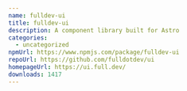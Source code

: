```yaml
---
name: fulldev-ui
title: fulldev-ui
description: A component library built for Astro
categories:
  - uncategorized
npmUrl: https://www.npmjs.com/package/fulldev-ui
repoUrl: https://github.com/fulldotdev/ui
homepageUrl: https://ui.full.dev/
downloads: 1417
---
```

